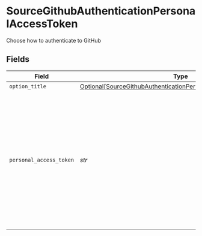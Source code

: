 # SourceGithubAuthenticationPersonalAccessToken

Choose how to authenticate to GitHub


## Fields

| Field                                                                                                                                                                                                                       | Type                                                                                                                                                                                                                        | Required                                                                                                                                                                                                                    | Description                                                                                                                                                                                                                 |
| --------------------------------------------------------------------------------------------------------------------------------------------------------------------------------------------------------------------------- | --------------------------------------------------------------------------------------------------------------------------------------------------------------------------------------------------------------------------- | --------------------------------------------------------------------------------------------------------------------------------------------------------------------------------------------------------------------------- | --------------------------------------------------------------------------------------------------------------------------------------------------------------------------------------------------------------------------- |
| `option_title`                                                                                                                                                                                                              | [Optional[SourceGithubAuthenticationPersonalAccessTokenOptionTitle]](../../models/shared/sourcegithubauthenticationpersonalaccesstokenoptiontitle.md)                                                                       | :heavy_minus_sign:                                                                                                                                                                                                          | N/A                                                                                                                                                                                                                         |
| `personal_access_token`                                                                                                                                                                                                     | *str*                                                                                                                                                                                                                       | :heavy_check_mark:                                                                                                                                                                                                          | Log into GitHub and then generate a <a href="https://github.com/settings/tokens">personal access token</a>. To load balance your API quota consumption across multiple API tokens, input multiple tokens separated with "," |